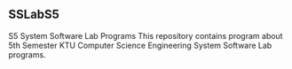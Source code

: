 ## SSLabS5
S5 System Software Lab Programs
This repository contains program about 5th Semester KTU Computer Science Engineering System Software Lab programs.
